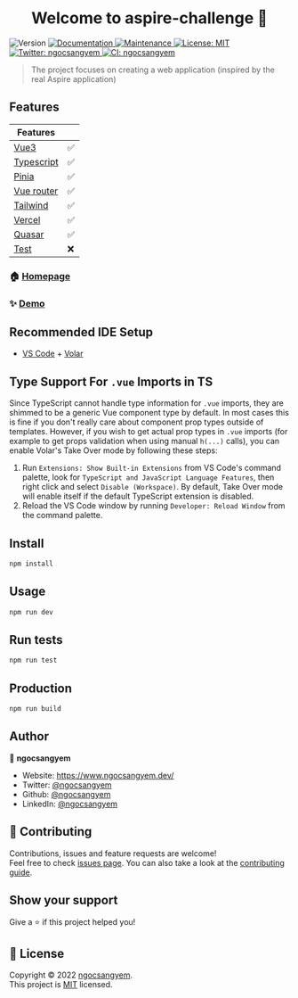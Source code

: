 <h1 align="center">Welcome to aspire-challenge 👋</h1>
<p>
  <img alt="Version" src="https://img.shields.io/badge/version-0.0.0-blue.svg?cacheSeconds=2592000" />
  <a href="https://github.com/ngocsangyem/aspire-challenge#readme" target="_blank">
    <img alt="Documentation" src="https://img.shields.io/badge/documentation-yes-brightgreen.svg" />
  </a>
  <a href="https://github.com/ngocsangyem/aspire-challenge/graphs/commit-activity" target="_blank">
    <img alt="Maintenance" src="https://img.shields.io/badge/Maintained%3F-yes-green.svg" />
  </a>
  <a href="https://github.com/ngocsangyem/aspire-challenge/blob/main/LICENSE" target="_blank">
    <img alt="License: MIT" src="https://img.shields.io/github/license/ngocsangyem/aspire-challenge" />
  </a>
  <a href="https://twitter.com/ngocsangyem" target="_blank">
    <img alt="Twitter: ngocsangyem" src="https://img.shields.io/twitter/follow/ngocsangyem.svg?style=social" />
  </a>
  <a href="https://github.com/ngocsangyem/vue-ts/actions/workflows/ci.yml/badge.svg" target="_blank">
    <img alt="CI: ngocsangyem" src="https://github.com/ngocsangyem/vue-ts/actions/workflows/ci.yml/badge.svg" />
  </a>
</p>

> The project focuses on creating a web application (inspired by the real Aspire application)

## Features

| Features                                      |     |
| --------------------------------------------- | --- |
| [Vue3](https://vuejs.org/)                    | ✅   |
| [Typescript](https://www.typescriptlang.org/) | ✅   |
| [Pinia](https://pinia.vuejs.org/)             | ✅   |
| [Vue router](https://router.vuejs.org/)       | ✅   |
| [Tailwind](https://tailwindcss.com/)          | ✅   |
| [Vercel](https://vercel.com/)                 | ✅   |
| [Quasar](https://quasar.dev/)                 | ✅   |
| [Test](https://quasar.dev/)                   | ❌   |

### 🏠 [Homepage](https://github.com/ngocsangyem/aspire-challenge#readme)

### ✨ [Demo](https://aspire-challenge.vercel.app/)

## Recommended IDE Setup

- [VS Code](https://code.visualstudio.com/) + [Volar](https://marketplace.visualstudio.com/items?itemName=johnsoncodehk.volar)

## Type Support For `.vue` Imports in TS

Since TypeScript cannot handle type information for `.vue` imports, they are shimmed to be a generic Vue component type by default. In most cases this is fine if you don't really care about component prop types outside of templates. However, if you wish to get actual prop types in `.vue` imports (for example to get props validation when using manual `h(...)` calls), you can enable Volar's Take Over mode by following these steps:

1. Run `Extensions: Show Built-in Extensions` from VS Code's command palette, look for `TypeScript and JavaScript Language Features`, then right click and select `Disable (Workspace)`. By default, Take Over mode will enable itself if the default TypeScript extension is disabled.
2. Reload the VS Code window by running `Developer: Reload Window` from the command palette.

## Install

```sh
npm install
```

## Usage

```sh
npm run dev
```

## Run tests

```sh
npm run test
```

## Production

```sh
npm run build
```

## Author

👤 **ngocsangyem**

* Website: https://www.ngocsangyem.dev/
* Twitter: [@ngocsangyem](https://twitter.com/ngocsangyem)
* Github: [@ngocsangyem](https://github.com/ngocsangyem)
* LinkedIn: [@ngocsangyem](https://linkedin.com/in/ngocsangyem)

## 🤝 Contributing

Contributions, issues and feature requests are welcome!<br />Feel free to check [issues page](https://github.com/ngocsangyem/aspire-challenge/issues). You can also take a look at the [contributing guide](https://github.com/ngocsangyem/aspire-challenge/blob/main/CONTRIBUTING.md).

## Show your support

Give a ⭐️ if this project helped you!

## 📝 License

Copyright © 2022 [ngocsangyem](https://github.com/ngocsangyem).<br />
This project is [MIT](https://github.com/ngocsangyem/aspire-challenge/blob/main/LICENSE) licensed.
